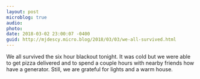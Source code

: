 ```yaml
---
layout: post
microblog: true
audio: 
photo: 
date: 2018-03-02 23:00:07 -0400
guid: http://mjdescy.micro.blog/2018/03/03/we-all-survived.html
---
```

We all survived the six hour blackout tonight. It was cold but we were able to get pizza delivered and to spend a couple hours with nearby friends how have a generator. Still, we are grateful for lights and a warm house.
